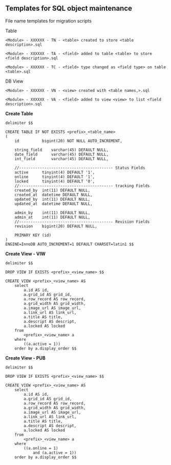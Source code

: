 ## Templates for SQL object maintenance ##


File name templates for migration scripts

Table

	<Module> - XXXXXX - TN - <table> created to store <table description>.sql

	<Module> - XXXXXX - TA - <field> added to table <table> to store <field description>.sql

	<Module> - XXXXXX - TC - <field> type changed as <field type> on table <table>.sql

DB View

    <Module> - XXXXXX - VN - <view> created with <table names,>.sql

	<Module> - XXXXXX - VA - <field> added to view <view> to list <field description>.sql




**Create Table**

	delimiter $$

	CREATE TABLE IF NOT EXISTS <prefix>_<table_name>
	(
		id 			bigint(20) NOT NULL AUTO_INCREMENT,

		string_field	varchar(45) DEFAULT NULL,
		date_field		varchar(45) DEFAULT NULL,
		int_field	 	varchar(45) DEFAULT NULL,

		//----------------------------------------- Status Fields
		active 		tinyint(4) DEFAULT '1',
		online 		tinyint(4) DEFAULT '1',
		locked 		tinyint(4) DEFAULT '0',
		//----------------------------------------- tracking Fields
		created_by 	int(11) DEFAULT NULL,
		created_at 	datetime DEFAULT NULL,
		updated_by 	int(11) DEFAULT NULL,
		updated_at 	datetime DEFAULT NULL,

		admin_by	int(11) DEFAULT NULL,
  		admin_at	int(11) DEFAULT NULL,
		//----------------------------------------- Revision Fields
  		revision	bigint(20) DEFAULT NULL,

		PRIMARY KEY (id)
	)
	ENGINE=InnoDB AUTO_INCREMENT=1 DEFAULT CHARSET=latin1 $$



**Create View - VIW** 

	delimiter $$
	
	DROP VIEW IF EXISTS <prefix>_<view_name> $$
	
	CREATE VIEW <prefix>_<view_name> AS
	    select 
	        a.id AS id,
	        a.grid_id AS grid_id,
	        a.row_record AS row_record,
	        a.grid_width AS grid_width,
	        a.image_url AS image_url,
	        a.link_url AS link_url,
	        a.title AS title,
	        a.descript AS descript,
	        a.locked AS locked
	    from
	        <prefix>_<view_name> a
	    where
	        ((a.active = 1))
	    order by a.display_order $$

**Create View - PUB** 

	delimiter $$
	
	DROP VIEW IF EXISTS <prefix>_<view_name> $$
	
	CREATE VIEW <prefix>_<view_name> AS
	    select 
	        a.id AS id,
	        a.grid_id AS grid_id,
	        a.row_record AS row_record,
	        a.grid_width AS grid_width,
	        a.image_url AS image_url,
	        a.link_url AS link_url,
	        a.title AS title,
	        a.descript AS descript,
	        a.locked AS locked
	    from
	        <prefix>_<view_name> a
	    where
	        ((a.online = 1)
	            and (a.active = 1))
	    order by a.display_order $$

